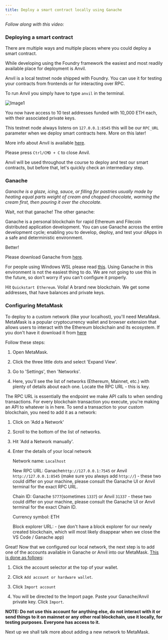 ```yaml
---
title: Deploy a smart contract locally using Ganache
---
```


_Follow along with this video:_

### Deploying a smart contract

There are multiple ways and multiple places where you could deploy a smart contract.

While developing using the Foundry framework the easiest and most readily available place for deployment is Anvil.

Anvil is a local testnet node shipped with Foundry. You can use it for testing your contracts from frontends or for interacting over RPC.

To run Anvil you simply have to type `anvil` in the terminal.

![Image1](/foundry-simply-storage/10-deploy-a-smart-contract-locally-using-ganache/Image1.PNG)

You now have access to 10 test addresses funded with 10_000 ETH each, with their associated private keys.

This testnet node always listens on `127.0.0.1:8545` this will be our `RPC_URL` parameter when we deploy smart contracts here. More on this later!

More info about Anvil is available [here](https://book.getfoundry.sh/reference/anvil/).

Please press `Ctrl/CMD + C` to close Anvil.

Anvil will be used throughout the course to deploy and test our smart contracts, but before that, let's quickly check an intermediary step.

### Ganache

_Ganache is a glaze, icing, sauce, or filling for pastries usually made by heating equal parts weight of cream and chopped chocolate, warming the cream first, then pouring it over the chocolate._

Wait, not that ganache! The other ganache:

Ganache is a personal blockchain for rapid Ethereum and Filecoin distributed application development. You can use Ganache across the entire development cycle; enabling you to develop, deploy, and test your dApps in a safe and deterministic environment.

Better!

Please download Ganache from [here](https://archive.trufflesuite.com/ganache/).

For people using Windows WSL please read [this](https://github.com/Cyfrin/foundry-simple-storage-f23?tab=readme-ov-file#windows-wsl--ganache). Using Ganache in this environment is not the easiest thing to do. We are not going to use this in the future, so don't worry if you can't configure it properly.

Hit `Quickstart Ethereum`. Voila! A brand new blockchain. We get some addresses, that have balances and private keys.

### Configuring MetaMask

To deploy to a custom network (like your localhost), you'll need MetaMask. MetaMask is a popular cryptocurrency wallet and browser extension that allows users to interact with the Ethereum blockchain and its ecosystem. If you don't have it download it from [here](https://metamask.io/download/)

Follow these steps:

1. Open MetaMask.

2. Click the three little dots and select 'Expand View'.

3. Go to 'Settings', then 'Networks'.

4. Here, you'll see the list of networks (Ethereum, Mainnet, etc.) with plenty of details about each one. Locate the RPC URL - this is key.

The RPC URL is essentially the endpoint we make API calls to when sending transactions. For every blockchain transaction you execute, you're making an API to whatever is in here.
To send a transaction to your custom blockchain, you need to add it as a network:

1. Click on 'Add a Network'

2. Scroll to the bottom of the list of networks.

3. Hit 'Add a Network manually'.

4. Enter the details of your local network

   Network name: `Localhost`

   New RPC URL: Ganache`http://127.0.0.1:7545` or Anvil `http://127.0.0.1:8545` (make sure you always add `http://`) - these two could differ on your machine, please consult the Ganache UI or Anvil terminal for the exact RPC URL.

   Chain ID: Ganache `5777`(sometimes `1337`) or Anvil `31337` - these two could differ on your machine, please consult the Ganache UI or Anvil terminal for the exact Chain ID.

   Currency symbol: ETH

   Block explorer URL: - (we don't have a block explorer for our newly created blockchain, which will most likely disappear when we close the VS Code / Ganache app)

Great! Now that we configured our local network, the next step is to add one of the accounts available in Ganache or Anvil into our MetaMask. [This is done as follows](https://support.metamask.io/start/use-an-existing-wallet/):

1. Click the account selector at the top of your wallet.

2. Click `Add account or hardware wallet`.

3. Click `Import account`

4. You will be directed to the Import page. Paste your Ganache/Anvil private key. Click `Import`.

**NOTE: Do not use this account for anything else, do not interact with it or send things to it on mainnet or any other real blockchain, use it locally, for testing purposes. Everyone has access to it.**

Next up we shall talk more about adding a new network to MetaMask.
